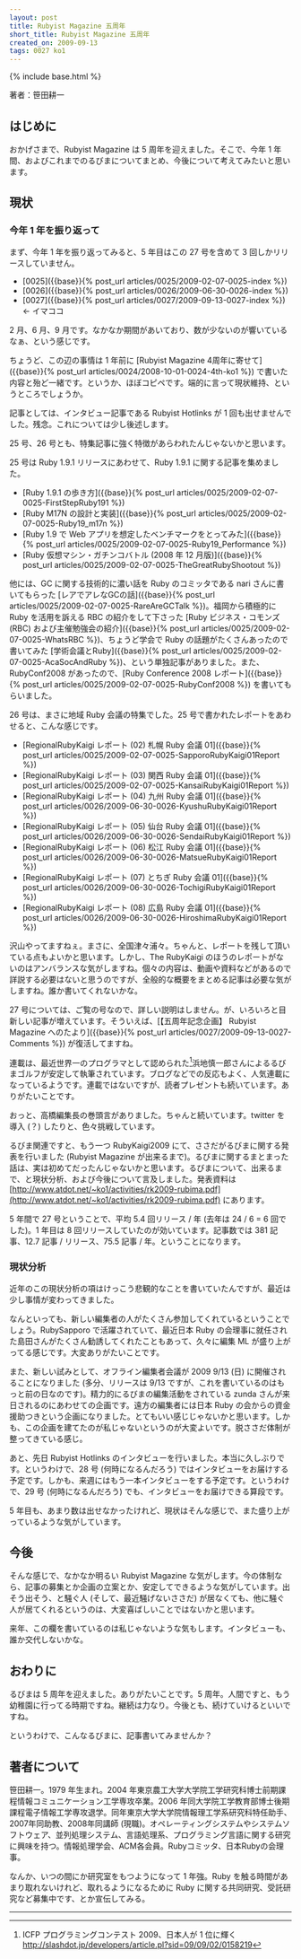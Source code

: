 ```yaml
---
layout: post
title: Rubyist Magazine 五周年
short_title: Rubyist Magazine 五周年
created_on: 2009-09-13
tags: 0027 ko1
---
```

{% include base.html %}


著者：笹田耕一

## はじめに

おかげさまで、Rubyist Magazine は 5 周年を迎えました。そこで、今年 1 年間、およびこれまでのるびまについてまとめ、今後について考えてみたいと思います。

## 現状

### 今年 1 年を振り返って

まず、今年 1 年を振り返ってみると、5 年目はこの 27 号を含めて 3 回しかリリースしていません。

* [0025]({{base}}{% post_url articles/0025/2009-02-07-0025-index %})
* [0026]({{base}}{% post_url articles/0026/2009-06-30-0026-index %})
* [0027]({{base}}{% post_url articles/0027/2009-09-13-0027-index %}) &lt;- イマココ


2 月、6 月、9 月です。なかなか期間があいており、数が少ないのが響いているなぁ、という感じです。

ちょうど、この辺の事情は 1 年前に [Rubyist Magazine 4周年に寄せて]({{base}}{% post_url articles/0024/2008-10-01-0024-4th-ko1 %}) で書いた内容と殆ど一緒です。というか、ほぼコピペです。端的に言って現状維持、というところでしょうか。

記事としては、インタビュー記事である Rubyist Hotlinks が 1 回も出せませんでした。残念。これについては少し後述します。

25 号、26 号とも、特集記事に強く特徴があらわれたんじゃないかと思います。

25 号は Ruby 1.9.1 リリースにあわせて、Ruby 1.9.1 に関する記事を集めました。

* [Ruby 1.9.1 の歩き方]({{base}}{% post_url articles/0025/2009-02-07-0025-FirstStepRuby191 %})
* [Ruby M17N の設計と実装]({{base}}{% post_url articles/0025/2009-02-07-0025-Ruby19_m17n %})
* [Ruby 1.9 で Web アプリを想定したベンチマークをとってみた]({{base}}{% post_url articles/0025/2009-02-07-0025-Ruby19_Performance %})
* [Ruby 仮想マシン・ガチンコバトル (2008 年 12 月版)]({{base}}{% post_url articles/0025/2009-02-07-0025-TheGreatRubyShootout %})


他には、GC に関する技術的に濃い話を Ruby のコミッタである nari さんに書いてもらった [レアでアレなGCの話]({{base}}{% post_url articles/0025/2009-02-07-0025-RareAreGCTalk %})。福岡から積極的に Ruby を活用を訴える RBC の紹介をして下さった [Ruby ビジネス・コモンズ(RBC) および主催勉強会の紹介]({{base}}{% post_url articles/0025/2009-02-07-0025-WhatsRBC %})、ちょうど学会で Ruby の話題がたくさんあったので書いてみた [学術会議とRuby]({{base}}{% post_url articles/0025/2009-02-07-0025-AcaSocAndRuby %})、という単独記事がありました。また、RubyConf2008 があったので、[Ruby Conference 2008 レポート]({{base}}{% post_url articles/0025/2009-02-07-0025-RubyConf2008 %}) を書いてもらいました。

26 号は、まさに地域 Ruby 会議の特集でした。25 号で書かれたレポートをあわせると、こんな感じです。

* [RegionalRubyKaigi レポート (02) 札幌 Ruby 会議 01]({{base}}{% post_url articles/0025/2009-02-07-0025-SapporoRubyKaigi01Report %})
* [RegionalRubyKaigi レポート (03) 関西 Ruby 会議 01]({{base}}{% post_url articles/0025/2009-02-07-0025-KansaiRubyKaigi01Report %})
* [RegionalRubyKaigi レポート (04) 九州 Ruby 会議 01]({{base}}{% post_url articles/0026/2009-06-30-0026-KyushuRubyKaigi01Report %})
* [RegionalRubyKaigi レポート (05) 仙台 Ruby 会議 01]({{base}}{% post_url articles/0026/2009-06-30-0026-SendaiRubyKaigi01Report %})
* [RegionalRubyKaigi レポート (06) 松江 Ruby 会議 01]({{base}}{% post_url articles/0026/2009-06-30-0026-MatsueRubyKaigi01Report %})
* [RegionalRubyKaigi レポート (07) とちぎ Ruby 会議 01]({{base}}{% post_url articles/0026/2009-06-30-0026-TochigiRubyKaigi01Report %})
* [RegionalRubyKaigi レポート (08) 広島 Ruby 会議 01]({{base}}{% post_url articles/0026/2009-06-30-0026-HiroshimaRubyKaigi01Report %})


沢山やってますねぇ。まさに、全国津々浦々。ちゃんと、レポートを残して頂いている点もよいかと思います。しかし、The RubyKaigi のほうのレポートがないのはアンバランスな気がしますね。個々の内容は、動画や資料などがあるので詳説する必要はないと思うのですが、全般的な概要をまとめる記事は必要な気がしますね。誰か書いてくれないかな。

27 号については、ご覧の号なので、詳しい説明はしません。が、いろいろと目新しい記事が増えています。そういえば、[【五周年記念企画】 Rubyist Magazine へのたより]({{base}}{% post_url articles/0027/2009-09-13-0027-Comments %}) が復活してますね。

連載は、最近世界一のプログラマとして認められた[^1]浜地慎一郎さんによるるびまゴルフが安定して執筆されています。ブログなどでの反応もよく、人気連載になっているようです。連載ではないですが、読者プレゼントも続いています。ありがたいことです。

おっと、高橋編集長の巻頭言がありました。ちゃんと続いています。twitter を導入 (？) したりと、色々挑戦しています。

るびま関連ですと、もう一つ RubyKaigi2009 にて、ささだがるびまに関する発表を行いました (Rubyist Magazine が出来るまで)。るびまに関するまとまった話は、実は初めてだったんじゃないかと思います。るびまについて、出来るまで、と現状分析、および今後について言及しました。発表資料は [http://www.atdot.net/~ko1/activities/rk2009-rubima.pdf](http://www.atdot.net/~ko1/activities/rk2009-rubima.pdf) にあります。

5 年間で 27 号ということで、平均 5.4 回リリース / 年 (去年は 24 / 6 = 6 回でした)。1 年目は 8 回リリースしていたのが効いています。記事数では 381 記事、12.7 記事 / リリース、75.5 記事 / 年。ということになります。

### 現状分析

近年のこの現状分析の項はけっこう悲観的なことを書いていたんですが、最近は少し事情が変わってきました。

なんといっても、新しい編集者の人がたくさん参加してくれているということでしょう。RubySapporo で活躍されていて、最近日本 Ruby の会理事に就任された島田さんがたくさん勧誘してくれたこともあって、久々に編集 ML が盛り上がってる感じです。大変ありがたいことです。

また、新しい試みとして、オフライン編集者会議が 2009 9/13 (日) に開催されることになりました (多分、リリースは 9/13 ですが、これを書いているのはもっと前の日なのです)。精力的にるびまの編集活動をされている zunda さんが来日されるのにあわせての企画です。遠方の編集者には日本 Ruby の会からの資金援助つきという企画になりました。とてもいい感じじゃないかと思います。しかも、この企画を建てたのが私じゃないというのが大変よいです。脱ささだ体制が整ってきている感じ。

あと、先日 Rubyist Hotlinks のインタビューを行いました。本当に久しぶりです。というわけで、28 号 (何時になるんだろう) ではインタビューをお届けする予定です。しかも、来週にはもう一本インタビューをする予定です。というわけで、29 号 (何時になるんだろう) でも、インタビューをお届けできる算段です。

5 年目も、あまり数は出せなかったけれど、現状はそんな感じで、また盛り上がっているような気がしています。

## 今後

そんな感じで、なかなか明るい Rubyist Magazine な気がします。今の体制なら、記事の募集とか企画の立案とか、安定してできるような気がしています。出そう出そう、と騒ぐ人 (そして、最近騒げないささだ) が居なくても、他に騒ぐ人が居てくれるというのは、大変喜ばしいことではないかと思います。

来年、この欄を書いているのは私じゃないような気もします。インタビューも、誰か交代しないかな。

## おわりに

るびまは 5 周年を迎えました。ありがたいことです。5 周年。人間ですと、もう幼稚園に行ってる時期ですね。継続は力なり。今後とも、続けていけるといいですね。

というわけで、こんなるびまに、記事書いてみませんか？

## 著者について

笹田耕一。1979 年生まれ。2004 年東京農工大学大学院工学研究科博士前期課程情報コミュニケーション工学専攻卒業。2006 年同大学院工学教育部博士後期課程電子情報工学専攻退学。同年東京大学大学院情報理工学系研究科特任助手、2007年同助教、2008年同講師 (現職)。オペレーティングシステムやシステムソフトウェア、並列処理システム、言語処理系、プログラミング言語に関する研究に興味を持つ。情報処理学会、ACM各会員。Rubyコミッタ、日本Rubyの会理事。

なんか、いつの間にか研究室をもつようになって 1 年強。Ruby を触る時間があまり取れないけれど、取れるようになるために Ruby に関する共同研究、受託研究など募集中です、とか宣伝してみる。

----

[^1]: ICFP プログラミングコンテスト 2009、日本人が 1 位に輝く http://slashdot.jp/developers/article.pl?sid=09/09/02/0158219
